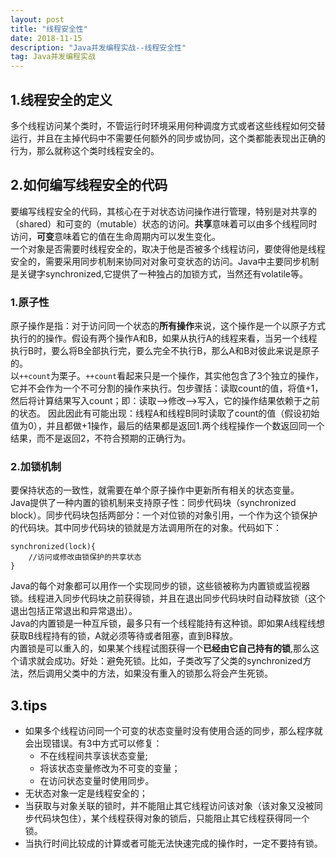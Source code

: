```yaml
---
layout: post
title: "线程安全性"
date: 2018-11-15
description: "Java并发编程实战--线程安全性"
tag: Java并发编程实战
---
```

## 1.线程安全的定义
多个线程访问某个类时，不管运行时环境采用何种调度方式或者这些线程如何交替运行，并且在主掉代码中不需要任何额外的同步或协同，这个类都能表现出正确的行为，那么就称这个类时线程安全的。
## 2.如何编写线程安全的代码
要编写线程安全的代码，其核心在于对状态访问操作进行管理，特别是对共享的（shared）和可变的（mutable）状态的访问。**共享**意味着可以由多个线程同时访问，**可变**意味着它的值在生命周期内可以发生变化。  
一个对象是否需要时线程安全的，取决于他是否被多个线程访问，要使得他是线程安全的，需要采用同步机制来协同对对象可变状态的访问。Java中主要同步机制是关键字synchronized,它提供了一种独占的加锁方式，当然还有volatile等。
### 1.原子性
原子操作是指：对于访问同一个状态的**所有操作**来说，这个操作是一个以原子方式执行的的操作。假设有两个操作A和B，如果从执行A的线程来看，当另一个线程执行B时，要么将B全部执行完，要么完全不执行B，那么A和B对彼此来说是原子的。  
以`++count`为栗子。`++count`看起来只是一个操作，其实他包含了3个独立的操作，它并不会作为一个不可分割的操作来执行。包步骤括：读取count的值，将值+1，然后将计算结果写入count；即：读取-->修改-->写入，它的操作结果依赖于之前的状态。
因此因此有可能出现：线程A和线程B同时读取了count的值（假设初始值为0），并且都做+1操作，最后的结果都是返回1.两个线程操作一个数返回同一个结果，而不是返回2，不符合预期的正确行为。
### 2.加锁机制
要保持状态的一致性，就需要在单个原子操作中更新所有相关的状态变量。  
Java提供了一种内置的锁机制来支持原子性：同步代码块（synchronized block）。同步代码块包括两部分：一个对位锁的对象引用，一个作为这个锁保护的代码块。其中同步代码块的锁就是方法调用所在的对象。代码如下：
```
synchronized(lock){
    //访问或修改由锁保护的共享状态
}
```
Java的每个对象都可以用作一个实现同步的锁，这些锁被称为内置锁或监视器锁。线程进入同步代码块之前获得锁，并且在退出同步代码块时自动释放锁（这个退出包括正常退出和异常退出）。  
Java的内置锁是一种互斥锁，最多只有一个线程能持有这种锁。即如果A线程线想获取B线程持有的锁，A就必须等待或者阻塞，直到B释放。  
内置锁是可以重入的，如果某个线程试图获得一个**已经由它自己持有的锁**,那么这个请求就会成功。好处：避免死锁。比如，子类改写了父类的synchronized方法，然后调用父类中的方法，如果没有重入的锁那么将会产生死锁。
## 3.tips
+ 如果多个线程访问同一个可变的状态变量时没有使用合适的同步，那么程序就会出现错误。有3中方式可以修复：   
    - 不在线程间共享该状态变量;
    - 将该状态变量修改为不可变的变量；
    - 在访问状态变量时使用同步。
+ 无状态对象一定是线程安全的；
+ 当获取与对象关联的锁时，并不能阻止其它线程访问该对象（该对象又没被同步代码块包住），某个线程获得对象的锁后，只能阻止其它线程获得同一个锁。
+ 当执行时间比较成的计算或者可能无法快速完成的操作时，一定不要持有锁。

